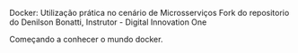 Docker: Utilização prática no cenário de Microsserviços
Fork do repositorio do Denilson Bonatti, Instrutor - Digital Innovation One

Começando a conhecer o mundo docker.

